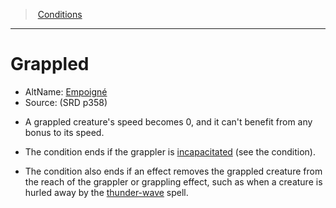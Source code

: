 ﻿---
!GenericItem
Name: Grappled
AltName: '[Empoigné](hd_conditions_empoigne.md)'
Source: (SRD p358)
Id: conditions_vo.md#grappled
ParentLink: conditions_vo.md#conditions
ParentName: Conditions
NameLevel: 1
Attributes:
  Name: Grappled
  Markdown: >+
    # <!--Name-->Grappled<!--/Name-->


    - AltName: <!--AltName-->[Empoigné](hd_conditions_empoigne.md)<!--/AltName-->

    - Source: <!--Source-->(SRD p358)<!--/Source-->


    * A grappled creature's speed becomes 0, and it can't benefit from any bonus to its speed.


    * The condition ends if the grappler is [incapacitated](srd_conditions_incapacitated.md) (see the condition).


    * The condition also ends if an effect removes the grappled creature from the reach of the grappler or grappling effect, such as when a creature is hurled away by the [thunder-wave](srd_spells_thunderwave.md) spell.

  AltName: '[Empoigné](hd_conditions_empoigne.md)'
  Source: (SRD p358)
AttributesDictionary: >+
  Name: Grappled

  Markdown: >+

    # <!--Name-->Grappled<!--/Name-->





    - AltName: <!--AltName-->[Empoigné](hd_conditions_empoigne.md)<!--/AltName-->



    - Source: <!--Source-->(SRD p358)<!--/Source-->





    * A grappled creature's speed becomes 0, and it can't benefit from any bonus to its speed.





    * The condition ends if the grappler is [incapacitated](srd_conditions_incapacitated.md) (see the condition).





    * The condition also ends if an effect removes the grappled creature from the reach of the grappler or grappling effect, such as when a creature is hurled away by the [thunder-wave](srd_spells_thunderwave.md) spell.



  AltName: '[Empoigné](hd_conditions_empoigne.md)'

  Source: (SRD p358)

---
> [Conditions](srd_conditions.md)

---

# Grappled

- AltName: [Empoigné](hd_conditions_empoigne.md)
- Source: (SRD p358)

* A grappled creature's speed becomes 0, and it can't benefit from any bonus to its speed.

* The condition ends if the grappler is [incapacitated](srd_conditions_incapacitated.md) (see the condition).

* The condition also ends if an effect removes the grappled creature from the reach of the grappler or grappling effect, such as when a creature is hurled away by the [thunder-wave](srd_spells_thunderwave.md) spell.

